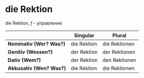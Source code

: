 # die Rektion

die Rektion, _f_ - управление

||Singular|Plural|
|-----|-------|-------|
|__Nominativ (Wer? Was?)__|die Rektion|die Rektionen|
|__Genitiv (Wessen?)__|der Rektion|der Rektionen|
|__Dativ (Wem?)__|der Rektion|den Rektionen|
|__Akkusativ (Wen? Was?)__|die Rektion|die Rektionen|